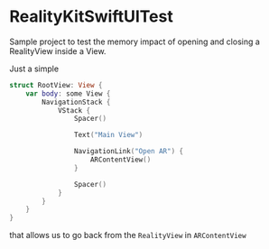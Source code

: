 # RealityKitSwiftUITest

Sample project to test the memory impact of opening and closing a RealityView inside a View.

Just a simple 

```swift
struct RootView: View {
    var body: some View {
        NavigationStack {
            VStack {
                Spacer()

                Text("Main View")

                NavigationLink("Open AR") {
                    ARContentView()
                }

                Spacer()
            }
        }
    }
}
```
that allows us to go back from the `RealityView` in `ARContentView`
